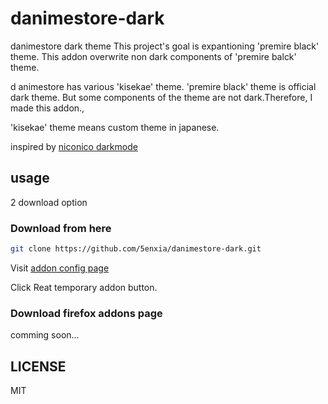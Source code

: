 # danimestore-dark
danimestore dark theme
This project's goal is expantioning 'premire black' theme.
This addon overwrite non dark components of 'premire balck' theme.

d animestore has various 'kisekae' theme.
'premire black' theme is official dark theme.
But some components of the theme are not dark.Therefore, I made this addon.,

'kisekae' theme means custom theme in japanese.

inspired by [niconico darkmode](https://addons.mozilla.org/ja/firefox/addon/niconico-darkmode/)

## usage

2 download option

### Download from here

```sh
git clone https://github.com/5enxia/danimestore-dark.git
```

Visit [addon config page](about:debugging#/runtime/this-firefox)

Click Reat temporary addon button.

### Download firefox addons page

comming soon...

## LICENSE
MIT